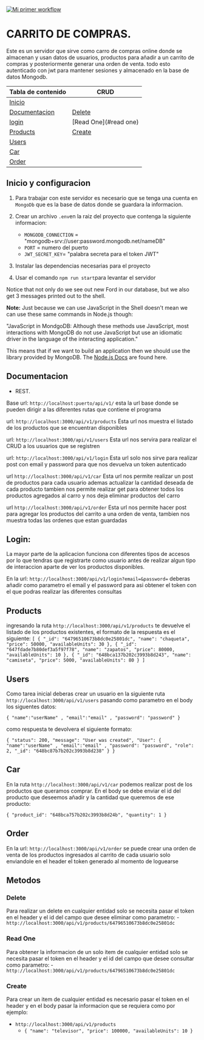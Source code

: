 [![Mi primer workflow](https://github.com/andresh01/proyectoFinal-backendWWC/actions/workflows/main.yml/badge.svg)](https://github.com/andresh01/proyectoFinal-backendWWC/actions/workflows/main.yml)


# CARRITO DE COMPRAS.

Este es un servidor que sirve como carro de compras online donde se almacenan y usan datos de usuarios, productos para añadir a un carrito de compras y posteriormente generar una orden de venta. todo esto autenticado con jwt para mantener sesiones y almacenado en la base de datos Mongodb.

Tabla de contenido | CRUD
---|---
[Inicio](#inicio)| 
[Documentacion](#documentacion)| [Delete](#delete)|
[login](#login)|[Read One](#read one)|
[Products](#products)| [Create](#create)|
[Users](#users)| 
[Car](#car)|
[Order](#order)|

## Inicio y configuracion

1. Para trabajar con este servidor es necesario que se tenga una cuenta en `MongoDb` que es la base de datos donde se guardara la informacion.

2. Crear un archivo `.env`en la raiz del proyecto que contenga la siguiente informacion:
    - `MONGODB_CONNECTION` = "mongodb+srv://user:password.mongodb.net/nameDB"
    - `PORT` = numero del puerto 
    - `JWT_SECRET_KEY`= "palabra secreta para el token JWT"

3. Instalar las dependencias necesarias para el proyecto

4. Usar el comando `npm run start`para levantar el servidor

Notice that not only do we see out new Ford in our database, but we also get 3 messages printed out to the shell.

**Note:** Just because we can use JavaScript in the Shell doesn't mean we can use these same commands in Node.js though:

"JavaScript in MondgoDB: Although these methods use JavaScript, most interactions with MongoDB do not use JavaScript but use an idiomatic driver in the language of the interacting application."

This means that if we want to build an application then we should use the library provided by MongoDB. The [Node.js Docs](http://mongodb.github.io/node-mongodb-native/3.0/) are found here.

## Documentacion

 - REST.
   
 Base url: `http://localhost:puerto/api/v1/`
 esta la url base donde se pueden dirigir a las diferentes rutas que contiene el programa

 url: `http://localhost:3000/api/v1/products`
 Esta url nos muestra el listado de los productos que se encuentran disponibles

 url: `http://localhost:3000/api/v1/users`
 Esta url nos servira para realizar el CRUD a los usuarios que se registren

 url: `http://localhost:3000/api/v1/login`
 Esta url solo nos sirve para realizar post con email y password para que nos devuelva un token autenticado

 url `http://localhost:3000/api/v1/car`
 Esta url nos permite realizar un post de productos para cada usuario ademas actualizar la cantidad deseada de cada producto tambien nos permite realizar get para obtener todos los productos agregados al carro y nos deja eliminar productos del carro

 url `http://localhost:3000/api/v1/order`
 Esta url nos permite hacer post para agregar los productos del carrito a una orden de venta, tambien nos muestra todas las ordenes que estan guardadas


## Login:
La mayor parte de la aplicacion funciona con diferentes tipos de accesos por lo que tendras que registrarte como usuario antes de realizar algun tipo de interaccion aparte de ver los productos disponibles.

En la url: `http://localhost:3000/api/v1/login?email=&password=` deberas añadir como parametro el email y el password para asi obtener el token con el que podras realizar las diferentes consultas

## Products
ingresando la ruta `http://localhost:3000/api/v1/products` te devuelve el listado de los productos existentes, el formato de la respuesta es el siguiente:
`[
    {
        "_id": "64796510673b8dc0e25801dc",
        "name": "chaqueta",
        "price": 50000,
        "availableUnits": 30
    },
    {
        "_id": "647fdade7b80def3a5f97f78",
        "name": "zapatos",
        "price": 80000,
        "availableUnits": 10
    },
    {
        "_id": "648bca137b202c3993b8d243",
        "name": "camiseta",
        "price": 5000,
        "availableUnits": 80
    }
]`

## Users
Como tarea inicial deberas crear un usuario en la siguiente ruta `http://localhost:3000/api/v1/users` pasando como parametro en el body los siguentes datos:

`{
    "name":"userName" ,
    "email":"email" ,
    "password": "password"
}`

como respuesta te devolvera el siguiente formato:

`{
    "status": 200,
    "message": "User was created",
    "User": {
        "name":"userName" ,
        "email":"email" ,
        "password": "password",
        "role": 2,
        "_id": "648bc87b7b202c3993b8d238"
    }
}`


## Car
En la ruta `http://localhost:3000/api/v1/car` podemos realizar post de los productos que queramos comprar. En el body se debe enviar el id del producto que deseemos añadir y la cantidad que queremos de ese producto:

`{
    "product_id": "648bca757b202c3993b8d24b",
    "quantity": 1
}`


## Order
En la url: `http://localhost:3000/api/v1/order` se puede crear una orden de venta de los productos ingresados al carrito de cada usuario solo enviandole en el header el token generado al momento de loguearse


## Metodos

### Delete
Para realizar un delete en cualquier entidad solo se necesita pasar el token en el header y el id del campo que desee eliminar como parametro:
    -`http://localhost:3000/api/v1/products/64796510673b8dc0e25801dc`

### Read One
Para obtener la informacion de un solo item de cualquier entidad solo se necesita pasar el token en el header y el id del campo que desee consultar como parametro:
    - `http://localhost:3000/api/v1/products/64796510673b8dc0e25801dc`

### Create 
Para crear un item de cualquier entidad es necesario pasar el token en el header y en el body pasar la informacion que se requiera como por ejemplo:
-   `http://localhost:3000/api/v1/products`    
    -   `{
         "name": "televisor",
         "price": 100000,
         "availableUnits": 10
        } `
